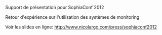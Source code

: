 Support de présentation pour SophiaConf 2012

Retour d'expérience sur l'utilisation des systèmes de monitoring

Voir les slides en ligne: http://www.nicolargo.com/press/sophiaconf2012
